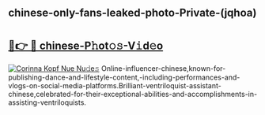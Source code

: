 ## chinese-only-fans​-leaked-photo​-Private-(jqhoa)


# <h2><a href="https://mediaupload.pro?title=chinese&ref=git">🔗👉 🔴 chinese-P𝚑ot𝚘𝚜-V𝚒d𝚎o</a></h2>

[![Corinna Kopf Nue Nu𝚍e𝚜](https://i.imgur.com/0qMVB7G.gif)](https://mediaupload.pro?title=chinese&ref=git)
Online-influencer-chinese,known-for-publishing-dance-and-lifestyle-content,-including-performances-and-vlogs-on-social-media-platforms.Brilliant-ventriloquist-assistant-chinese,celebrated-for-their-exceptional-abilities-and-accomplishments-in-assisting-ventriloquists.  